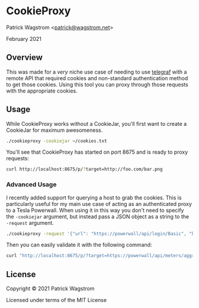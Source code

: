 # CookieProxy

Patrick Wagstrom &lt;patrick@wagstrom.net&gt;

February 2021

## Overview

This was made for a _very_ niche use case of needing to use [telegraf](telegraf) with a remote API that required cookies and non-standard authentication method to get those cookies. Using this tool you can proxy through those requests with the appropriate cookies.

## Usage

While CookieProxy works without a CookieJar, you'll first want to create a CookieJar for maximum awesomeness.

```bash
./cookieproxy -cookiejar ~/cookies.txt
```

You'll see that CookieProxy has started on port 8675 and is ready to proxy requests:

```bash
curl http://localhost:8675/p/?target=http://foo.com/bar.png
```

### Advanced Usage

I recently added support for querying a host to grab the cookies. This is particularly useful for my main use case of acting as an authenticated proxy to a Tesla Powerwall. When using it in this way you don't need to specify the `-cookiejar` argument, but instead pass a JSON object as a string to the `-request` argument.

```bash
./cookieproxy -request '{"url": "https://powerwall/api/login/Basic", "headers": {"Content-Type": "application/json"}, "body": "{\\"username\\":\\"customer\\",\\"password\\":\\"YOUR_POWERWALL_PASSWORD\\",\\"force_sm_off\\":false}", "method": "POST"}'
```

Then you can easily validate it with the following command:

```bash
curl "http://localhost:8675/p/?target=https://powerwall/api/meters/aggregates"
```

## License

Copyright © 2021 Patrick Wagstrom

Licensed under terms of the MIT License
